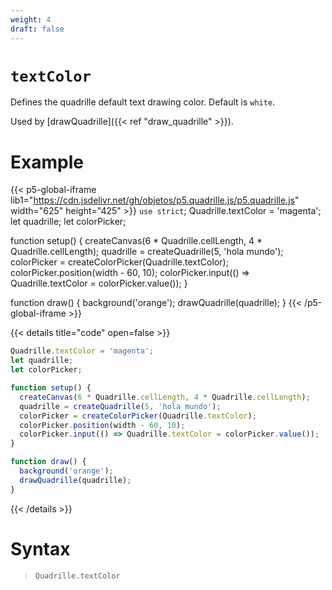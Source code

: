 ```yaml
---
weight: 4
draft: false
---
```


# `textColor`

Defines the quadrille default text drawing color. Default is `white`.

Used by [drawQuadrille]({{< ref "draw_quadrille" >}}).

# Example

{{< p5-global-iframe lib1="https://cdn.jsdelivr.net/gh/objetos/p5.quadrille.js/p5.quadrille.js" width="625" height="425" >}}
`use strict`;
Quadrille.textColor = 'magenta';
let quadrille;
let colorPicker;

function setup() {
  createCanvas(6 * Quadrille.cellLength, 4 * Quadrille.cellLength);
  quadrille = createQuadrille(5, 'hola mundo');
  colorPicker = createColorPicker(Quadrille.textColor);
  colorPicker.position(width - 60, 10);
  colorPicker.input(() => Quadrille.textColor = colorPicker.value());
}

function draw() {
  background('orange');
  drawQuadrille(quadrille);
}
{{< /p5-global-iframe >}}

{{< details title="code" open=false >}}
```js
Quadrille.textColor = 'magenta';
let quadrille;
let colorPicker;

function setup() {
  createCanvas(6 * Quadrille.cellLength, 4 * Quadrille.cellLength);
  quadrille = createQuadrille(5, 'hola mundo');
  colorPicker = createColorPicker(Quadrille.textColor);
  colorPicker.position(width - 60, 10);
  colorPicker.input(() => Quadrille.textColor = colorPicker.value());
}

function draw() {
  background('orange');
  drawQuadrille(quadrille);
}
```
{{< /details >}}

# Syntax

> `Quadrille.textColor`